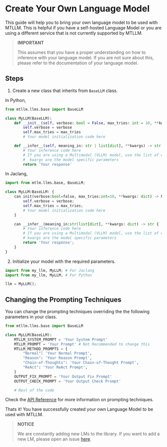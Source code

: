 # Create Your Own Language Model

This guide will help you to bring your own language model to be used with MTLLM. This is helpful if you have a self-hosted Language Model or you are using a different service that is not currently supported by MTLLM.

>  **IMPORTANT**
>
> This assumes that you have a proper understanding on how to inference with your language model. If you are not sure about this, please refer to the documentation of your language model.

## Steps

1. Create a new class that inherits from `BaseLLM` class.

In Python,
```python | my_llm.py
from mtllm.llms.base import BaseLLM

class MyLLM(BaseLLM):
    def __init__(self, verbose: bool = False, max_tries: int = 10, **kwargs):
        self.verbose = verbose
        self.max_tries = max_tries
        # Your model initialization code here

    def __infer__(self, meaning_in: str | list[dict], **kwargs) -> str:
        # Your inference code here
        # If you are using a Multimodal (VLLM) model, use the list of dict -> openai format input with encoded images
        #  kwargs are the model specific parameters
        return 'Your response'
```

In Jaclang,
```python | my_llm.jac
import from mtlm.llms.base, BaseLLM;

class MyLLM:BaseLLM: {
    can init(verbose:bool=false, max_tries:int=10, **kwargs: dict) -> None {
        self.verbose = verbose;
        self.max_tries = max_tries;
        # Your model initialization code here
    }

    can __infer__(meaning_in:str|list[dict], **kwargs: dict) -> str {
        # Your inference code here
        # If you are using a Multimodal (VLLM) model, use the list of dict -> openai format input with encoded images
        # kwargs are the model specific parameters
        return 'Your response';
    }
}
```

2. Initialize your model with the required parameters.

```python | app.jac
import from my_llm, MyLLM; # For Jaclang
import from my_llm, MyLLM; # For Python

llm = MyLLM();
```

## Changing the Prompting Techniques

You can change the prompting techniques overriding the the following parameters in your class.

```python | my_llm.py
from mtllm.llms.base import BaseLLM

class MyLLM(BaseLLM):
    MTLLM_SYSTEM_PROMPT = 'Your System Prompt'
    MTLLM_PROMPT = 'Your Prompt' # Not Recommended to change this
    MTLLM_METHOD_PROMPTS = {
        "Normal": 'Your Normal Prompt',
        "Reason": 'Your Reason Prompt',
        "Chain-of-Thoughts": 'Your Chain-of-Thought Prompt',
        "ReAct": 'Your ReAct Prompt',
    }
    OUTPUT_FIX_PROMPT = 'Your Output Fix Prompt'
    OUTPUT_CHECK_PROMPT = 'Your Output Check Prompt'

    # Rest of the code
```

Check the [API Reference](/docs/api/mtllm) for more information on prompting techniques.

Thats it! You have successfully created your own Language Model to be used with MTLLM.

>  **NOTICE**
>
> We are constantly adding new LMs to the library. If you want to add a new LM, please open an issue [here](https://github.com/Jaseci-Labs/mtllm/issues).